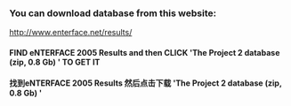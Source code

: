 ### You can download database from this website:
http://www.enterface.net/results/
#### FIND eNTERFACE 2005 Results and then CLICK 'The Project 2 database (zip, 0.8 Gb) ' TO GET IT
#### 找到eNTERFACE 2005 Results 然后点击下载 'The Project 2 database (zip, 0.8 Gb) '
